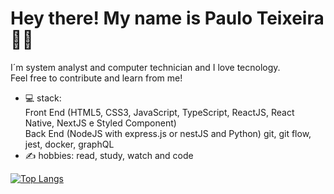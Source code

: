# Hey there! My name is Paulo Teixeira :man_technologist:

I´m system analyst and computer technician and I love tecnology.  
Feel free to contribute and learn from me!

- 💻 stack:   
        Front End (HTML5, CSS3, JavaScript, TypeScript, ReactJS, React Native, NextJS e Styled Component)  
        Back End (NodeJS with express.js or nestJS and Python) 
        git, git flow, jest, docker, graphQL
- ✍ hobbies: read, study, watch and code

[![Top Langs](https://github-readme-stats.vercel.app/api/top-langs/?username=pauloteixeira01&layout=compact)](https://github.com/pauloteixeira01/github-readme-stats)


<!--
[![Top Langs](https://github-readme-stats.vercel.app/api/top-langs/?username=pauloteixeira01&layout=compact)](https://github.com/pauloteixeira01/github-readme-stats)
**pauloteixeira01/pauloteixeira01** is a ✨ _special_ ✨ repository because its `README.md` (this file) appears on your GitHub profile.

Here are some ideas to get you started:

- 🔭 I’m currently working on ...
- 🌱 I’m currently learning ...
- 👯 I’m looking to collaborate on ...
- 🤔 I’m looking for help with ...
- 💬 Ask me about ...
- 📫 How to reach me: ...
- 😄 Pronouns: ...
- ⚡ Fun fact: ...
-->

